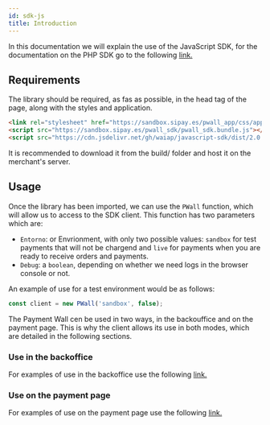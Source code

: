 ```yaml
---
id: sdk-js
title: Introduction
---
```


In this documentation we will explain the use of the JavaScript SDK, for the documentation on the PHP SDK go to the following [link.](https://github.com/waiap/php-sdk/blob/master/README_EN.md)  

## Requirements

The library should be required, as fas as possible, in the head tag of the page, along with the styles and application.

``` html
<link rel="stylesheet" href="https://sandbox.sipay.es/pwall_app/css/app.css">
<script src="https://sandbox.sipay.es/pwall_sdk/pwall_sdk.bundle.js"></script>
<script src="https://cdn.jsdelivr.net/gh/waiap/javascript-sdk/dist/2.0.0/pwall-sdk.min.js"></script>
```

It is recommended to download it from the build/ folder and host it on the merchant's server.

## Usage

Once the library has been imported, we can use the `PWall` function, which will allow us to access to the SDK client. This function has two parameters which are:

- `Entorno`: or Envrionment, with only two possible values: `sandbox` for test payments that will not be chargend and `live` for payments when you are ready to receive orders and payments.
- `Debug`: a `boolean`, depending on whether we need logs in the browser console or not.

An example of use for a test environment would be as follows:

```js
const client = new PWall('sandbox', false);
```

The Payment Wall cen be used in two ways, in the backouffice and on the payment page. This is why the client allows its use in both modes, which are detailed in the following sections.

### Use in the backoffice

For examples of use in the backoffice use the following [link.](docs/sdk-js-backoffice_EN.md) 

### Use on the payment page

For examples of use on the payment page use the following [link.](docs/sdk-js-checkout_EN.md) 
